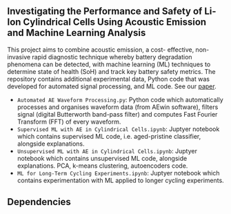 ## Investigating the Performance and Safety of Li-Ion Cylindrical Cells Using Acoustic Emission and Machine Learning Analysis

This project aims to combine acoustic emission, a cost- effective, non-invasive rapid diagnostic technique whereby battery degradation phenomena can be detected, with machine learning (ML) techniques to determine state of health (SoH) and track key battery safety metrics. The repository contains additional experimental data, Python code that was developed for automated signal processing, and ML code. See our [paper](https://iopscience.iop.org/article/10.1149/1945-7111/ad59c9/meta).

- `Automated AE Waveform Processing.py`: Python code which automatically processes and organises waveform data (from AEwin software), filters signal (digital Butterworth band-pass filter) and computes Fast Fourier Transform (FFT) of every waveform.
- `Supervised ML with AE in Cylindrical Cells.ipynb`: Juptyer notebook which contains supervised ML code, i.e. aged-pristine classifier, alongside explanations.
- `Unsupervised ML with AE in Cylindrical Cells.ipynb`: Juptyer notebook which contains unsupervised ML code, alongside explanations. PCA, k-means clustering, autoencoders code.
- `ML for Long-Term Cycling Experiments.ipynb`: Juptyer notebook which contains experimentation with ML applied to longer cycling experiments.

## Dependencies
